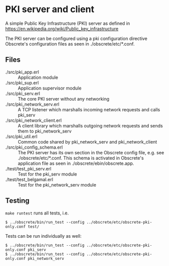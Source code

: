 # PKI server and client 

A simple Public Key Infrastructure (PKI) server as defined in https://en.wikipedia.org/wiki/Public_key_infrastructure

The PKI server can be configured using a pki configuration directive
Obscrete's configuration files as seen in ./obscrete/etc/*.conf.

## Files

<dl>
  <dt>./src/pki_app.erl</dt>
  <dd>Application module</dd>
  <dt>./src/pki_sup.erl</dt>
  <dd>Application supervisor module</dd>
  <dt>./src/pki_serv.erl</dt>
  <dd>The core PKI server without any networking</dd>
  <dt>./src/pki_network_serv.erl</dt>
  <dd>A TCP listener which marshalls incoming network requests and calls pki_serv</dd>
  <dt>./src/pki_network_client.erl</dt>
  <dd>A client library which marshalls outgoing network requests and sends them to pki_network_serv</dd>
  <dt>./src/pki_util.erl</dt>
  <dd>Common code shared by pki_network_serv and pki_network_client</dd>
  <dt>./src/pki_config_schema.erl</dt>
  <dd>The PKI server has its own section in the Obscrete config file, e.g. see ./obscrete/etc/*.conf. This schema is activated in Obscrete's application file as seen in ./obscrete/ebin/obscrete.app.</dd>
  <dt>./test/test_pki_serv.erl</dt>
  <dd>Test for the pki_serv module</dd>
  <dt>./test/test_belgamal.erl</dt>
  <dd>Test for the pki_network_serv module</dd>
</dl>

## Testing

`make runtest` runs all tests, i.e.

`$ ../obscrete/bin/run_test --config ../obscrete/etc/obscrete-pki-only.conf test/`

Tests can be run individually as well:

```
$ ../obscrete/bin/run_test --config ../obscrete/etc/obscrete-pki-only.conf pki_serv
$ ../obscrete/bin/run_test --config ../obscrete/etc/obscrete-pki-only.conf pki_network_serv
```
